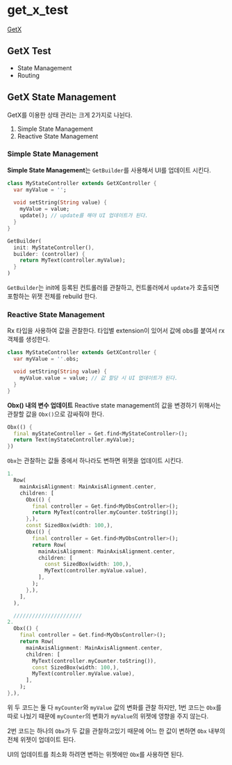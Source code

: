 # get_x_test
[GetX](https://pub.dev/packages/get#the-three-pillars)
## GetX Test
- State Management
- Routing


## GetX State Management
GetX를 이용한 상태 관리는 크게 2가지로 나뉜다. 
1. Simple State Management
2. Reactive State Management

### Simple State Management
**Simple State Management**는 `GetBuilder`를 사용해서 UI를 업데이트 시킨다.
```dart
class MyStateController extends GetXController {
  var myValue = '';
  
  void setString(String value) {
    myValue = value;
    update(); // update를 해야 UI 업데이트가 된다. 
  }
}
```

```dart
GetBuilder(
  init: MyStateController(),
  builder: (controller) {
    return MyText(controller.myValue);   
  }
)
```
`GetBuilder`는 init에 등록된 컨트롤러를 관찰하고, 컨트롤러에서 `update`가 호출되면 포함하는 위젯 전체를 rebuild 한다.



### Reactive State Management
Rx<T> 타입을 사용하여 값을 관찰한다. 타입별 extension이 있어서 값에 obs를 붙여서 rx 객체를 생성한다. 

```dart
class MyStateController extends GetXController {
  var myValue = ''.obs;

  void setString(String value) {
    myValue.value = value; // 값 할당 시 UI 업데이트가 된다. 
  }
} 
```

**Obx() 내의 변수 업데이트**
Reactive state management의 값을 변경하기 위해서는 관찰할 값을 `Obx()`으로 감싸줘야 한다.   
```dart
Obx(() {
  final myStateController = Get.find<MyStateController>();
  return Text(myStateController.myValue);
})
```

`Obx`는 관찰하는 값들 중에서 하나라도 변하면 위젯을 업데이트 시킨다. 
```dart
1.
  Row(
    mainAxisAlignment: MainAxisAlignment.center,
    children: [
      Obx(() {
        final controller = Get.find<MyObsController>();
        return MyText(controller.myCounter.toString());
      },),
      const SizedBox(width: 100,),
      Obx(() {
        final controller = Get.find<MyObsController>();
        return Row(
          mainAxisAlignment: MainAxisAlignment.center,
          children: [
            const SizedBox(width: 100,),
            MyText(controller.myValue.value),
          ],
        );
      },),
    ],
  ),

  //////////////////////
2. 
  Obx(() {
    final controller = Get.find<MyObsController>();
    return Row(
      mainAxisAlignment: MainAxisAlignment.center,
      children: [ 
        MyText(controller.myCounter.toString()),
        const SizedBox(width: 100,),
        MyText(controller.myValue.value),
      ],
    );
},),
```
위 두 코드는 둘 다 `myCounter`와 `myValue` 값의 변화를 관찰 하지만, 1번 코드는 `Obx`를 따로 나눴기 때문에 `myCounter`의 변화가 `myValue`의 위젯에 영향을 주지 않는다. 

2번 코드는 하나의 `Obx`가 두 값을 관찰하고있기 때문에 어느 한 값이 변하면 `Obx` 내부의 전체 위젯이 업데이트 된다.

UI의 업데이트를 최소화 하려면 변하는 위젯에만 `Obx`를 사용하면 된다. 